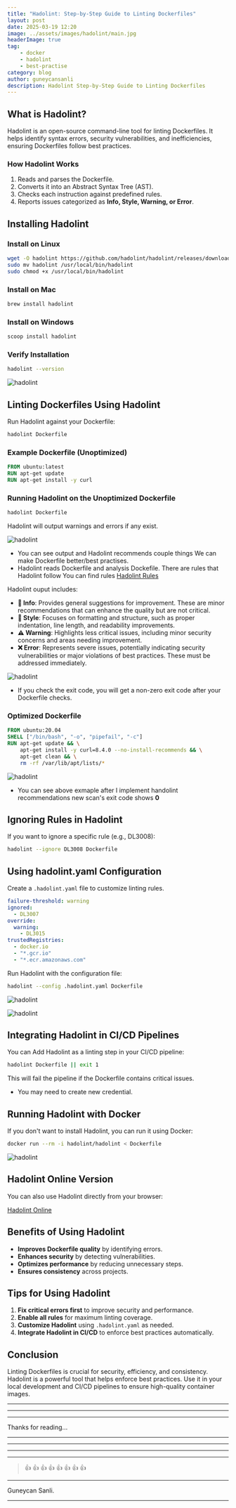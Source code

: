 ```yaml
---
title: "Hadolint: Step-by-Step Guide to Linting Dockerfiles"
layout: post
date: 2025-03-19 12:20
image: ../assets/images/hadolint/main.jpg
headerImage: true
tag:
    - docker
    - hadolint
    - best-practise
category: blog
author: guneycansanli
description: Hadolint Step-by-Step Guide to Linting Dockerfiles
---
```


## What is Hadolint?

Hadolint is an open-source command-line tool for linting Dockerfiles. It helps identify syntax errors, security vulnerabilities, and inefficiencies, ensuring Dockerfiles follow best practices.


### How Hadolint Works

1.  Reads and parses the Dockerfile.
2.  Converts it into an Abstract Syntax Tree (AST).
3.  Checks each instruction against predefined rules.
4.  Reports issues categorized as **Info, Style, Warning, or Error**.



## Installing Hadolint

### Install on Linux

```bash
wget -O hadolint https://github.com/hadolint/hadolint/releases/download/v2.12.0/hadolint-Linux-x86_64
sudo mv hadolint /usr/local/bin/hadolint
sudo chmod +x /usr/local/bin/hadolint

```

### Install on Mac

```bash
brew install hadolint

```

### Install on Windows

```bash
scoop install hadolint

```

### Verify Installation

```bash
hadolint --version

```

![hadolint][1]

## Linting Dockerfiles Using Hadolint

Run Hadolint against your Dockerfile:

```bash
hadolint Dockerfile

```

### Example Dockerfile (Unoptimized)

```dockerfile
FROM ubuntu:latest
RUN apt-get update
RUN apt-get install -y curl

```

### Running Hadolint on the Unoptimized Dockerfile

```bash
hadolint Dockerfile

```

Hadolint will output warnings and errors if any exist.

![hadolint][2]

- You can see output and Hadolint recommends couple things We can make Dockerfile better/best practises. 
- Hadolint reads Dockerfile and analysis Dockefile. There are rules that Hadolint follow You can find rules [Hadolint Rules](https://github.com/hadolint/hadolint/tree/master/src/Hadolint/Rule?ref=devopscube.com) 

Hadolint ouput includes:  
- **🔹 Info**: Provides general suggestions for improvement. These are minor recommendations that can enhance the quality but are not critical.  
- **🎨 Style**: Focuses on formatting and structure, such as proper indentation, line length, and readability improvements.  
- **⚠️ Warning**: Highlights less critical issues, including minor security concerns and areas needing improvement.  
- **❌ Error**: Represents severe issues, potentially indicating security vulnerabilities or major violations of best practices. These must be addressed immediately.  

![hadolint][3]

- If you check the exit code, you will get a non-zero exit code after your Dockerfile checks.


### Optimized Dockerfile

```dockerfile
FROM ubuntu:20.04
SHELL ["/bin/bash", "-o", "pipefail", "-c"]
RUN apt-get update && \
    apt-get install -y curl=8.4.0 --no-install-recommends && \
    apt-get clean && \
    rm -rf /var/lib/apt/lists/*
```

![hadolint][4]

- You can see above exmaple after I implement handolint recommendations new scan's exit code shows **0**


## Ignoring Rules in Hadolint

If you want to ignore a specific rule (e.g., DL3008):

```bash
hadolint --ignore DL3008 Dockerfile

```

## Using hadolint.yaml Configuration

Create a `.hadolint.yaml` file to customize linting rules.

```yaml
failure-threshold: warning
ignored:
  - DL3007
override:
  warning:
    - DL3015
trustedRegistries:
  - docker.io
  - "*.gcr.io"
  - "*.ecr.amazonaws.com"

```

Run Hadolint with the configuration file:

```bash
hadolint --config .hadolint.yaml Dockerfile

```

![hadolint][5]

![hadolint][6]

## Integrating Hadolint in CI/CD Pipelines

You can Add Hadolint as a linting step in your CI/CD pipeline:

```bash
hadolint Dockerfile || exit 1

```

This will fail the pipeline if the Dockerfile contains critical issues.

- You may need to create new credential.

## Running Hadolint with Docker

If you don't want to install Hadolint, you can run it using Docker:

```bash
docker run --rm -i hadolint/hadolint < Dockerfile

```

![hadolint][7]

## Hadolint Online Version

You can also use Hadolint directly from your browser:

[Hadolint Online](https://hadolint.github.io/hadolint/)


## Benefits of Using Hadolint

-   **Improves Dockerfile quality** by identifying errors.
-   **Enhances security** by detecting vulnerabilities.
-   **Optimizes performance** by reducing unnecessary steps.
-   **Ensures consistency** across projects.


## Tips for Using Hadolint

1.  **Fix critical errors first** to improve security and performance.
2.  **Enable all rules** for maximum linting coverage.
3.  **Customize Hadolint** using `.hadolint.yaml` as needed.
4.  **Integrate Hadolint in CI/CD** to enforce best practices automatically.


## Conclusion

Linting Dockerfiles is crucial for security, efficiency, and consistency. Hadolint is a powerful tool that helps enforce best practices. Use it in your local development and CI/CD pipelines to ensure high-quality container images.


---

* * *

---

Thanks for reading...

---

---

---

---

> :+1: :+1: :+1: :+1: :+1: :+1: :+1: :+1:

---

Guneycan Sanli.

---

[1]: ../assets/images/hadolint/hadolint-1.jpg
[2]: ../assets/images/hadolint/hadolint-2.jpg
[3]: ../assets/images/hadolint/hadolint-3.jpg
[4]: ../assets/images/hadolint/hadolint-4.jpg
[5]: ../assets/images/hadolint/hadolint-5.jpg
[6]: ../assets/images/hadolint/hadolint-6.jpg
[7]: ../assets/images/hadolint/hadolint-7.jpg




